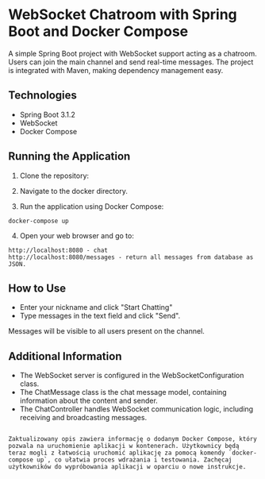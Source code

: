 
# WebSocket Chatroom with Spring Boot and Docker Compose

A simple Spring Boot project with WebSocket support acting as a chatroom. Users can join the main channel and send real-time messages. The project is integrated with Maven, making dependency management easy.

## Technologies

- Spring Boot 3.1.2
- WebSocket
- Docker Compose

## Running the Application

1. Clone the repository:

2. Navigate to the docker directory.

3. Run the application using Docker Compose:

```
docker-compose up
```

4. Open your web browser and go to:
```
http://localhost:8080 - chat
http://localhost:8080/messages - return all messages from database as JSON.

```

## How to Use

- Enter your nickname and click "Start Chatting"
- Type messages in the text field and click "Send".

Messages will be visible to all users present on the channel.

## Additional Information

- The WebSocket server is configured in the WebSocketConfiguration class.
- The ChatMessage class is the chat message model, containing information about the content and sender.
- The ChatController handles WebSocket communication logic, including receiving and broadcasting messages.
```

Zaktualizowany opis zawiera informację o dodanym Docker Compose, który pozwala na uruchomienie aplikacji w kontenerach. Użytkownicy będą teraz mogli z łatwością uruchomić aplikację za pomocą komendy `docker-compose up`, co ułatwia proces wdrażania i testowania. Zachęcaj użytkowników do wypróbowania aplikacji w oparciu o nowe instrukcje.



